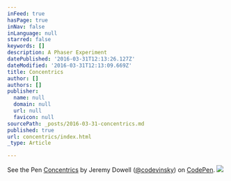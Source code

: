 ```yaml
---
inFeed: true
hasPage: true
inNav: false
inLanguage: null
starred: false
keywords: []
description: A Phaser Experiment
datePublished: '2016-03-31T12:13:26.127Z'
dateModified: '2016-03-31T12:13:09.669Z'
title: Concentrics
author: []
authors: []
publisher:
  name: null
  domain: null
  url: null
  favicon: null
sourcePath: _posts/2016-03-31-concentrics.md
published: true
url: concentrics/index.html
_type: Article

---
```

See the Pen [Concentrics][0] by Jeremy Dowell ([@codevinsky][1]) on [CodePen][2].
![](https://the-grid-user-content.s3-us-west-2.amazonaws.com/4bde6661-6aa4-4226-951c-924d09e5fca6.png)

[0]: http://codepen.io/codevinsky/pen/VazEze/
[1]: http://codepen.io/codevinsky
[2]: http://codepen.io/